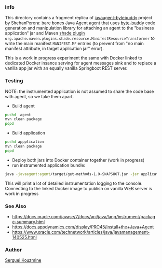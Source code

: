 ### Info

This directory contains a fragment replica of [javaagent-bytebuddy](https://github.com/ShehanPerera/javaagent-bytebuddy) project by ShehanPerera: bare bones Java Agent agent
that uses [byte-buddy](https://bytebuddy.net/#/) code generation and manipulation library for attaching an agent to the "business application" jar and
Maven [shade plugin](https://maven.apache.org/plugins/maven-shade-plugin/usage.html) `org.apache.maven.plugins.shade.resource.ManifestResourceTransformer` 
to write the main manifest `MANIFEST.MF` entries (to prevent from "no main manifest attribute, in target application jar" error).

This is a work in progress experiment the same with Docker linked to dedicated Docker insance serving for agent messages sink and to replace a vanilla app jar with an equally vanilla Springboot REST server.


### Testing

NOTE: the instrumented application is not assumed to share the code base with agent, so we take them apart.
 * Build agent
```sh
pushd  agent
mvn clean package
popd
```
 * Build application
```sh
pushd appplication
mvn clean package
popd
```
 * Deploy both jars into Docker container together (work in progress)
 * run instrumented application bundle:

```sh
java -javaagent:agent/target/get-methods-1.0-SNAPSHOT.jar -jar application/target/application.jar
```
This will print a lot of detailed instrumentation logging to the console. Connecting to the linked Docker image to publish on vanilla WEB server is work in progress


### See Also

  * https://docs.oracle.com/javase/7/docs/api/java/lang/instrument/package-summary.html
  * https://docs.appdynamics.com/display/PRO45/Install+the+Java+Agent
  * https://www.oracle.com/technetwork/articles/java/javamanagement-140525.html


### Author
[Serguei Kouzmine](kouzmine_serguei@yahoo.com)
